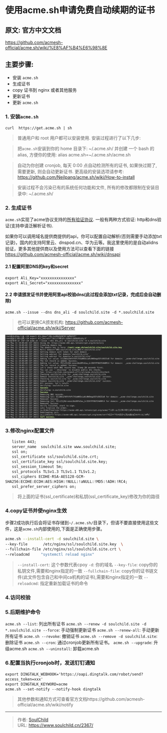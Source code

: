 # 使用acme.sh申请免费自动续期的证书

<!--more-->
## 原文: 官方中文文档
https://github.com/acmesh-official/acme.sh/wiki/%E8%AF%B4%E6%98%8E

## 主要步骤:
- 安装 `acme.sh`
- 生成证书
- copy 证书到 nginx 或者其他服务
- 更新证书
- 更新 `acme.sh`

### 1. 安装`acme.sh`
`curl  https://get.acme.sh | sh`

> 普通用户和 root 用户都可以安装使用. 安装过程进行了以下几步:

> 把`acme.sh`安装到你的 home 目录下:
> ~/.acme.sh/
> 并创建 一个 bash 的 alias, 方便你的使用: alias acme.sh=~/.acme.sh/acme.sh

> 自动为你创建 cronjob, 每天 0:00 点自动检测所有的证书, 如果快过期了, 需要更新, 则会自动更新证书.
> 更高级的安装选项请参考: https://github.com/Neilpang/acme.sh/wiki/How-to-install

> 安装过程不会污染已有的系统任何功能和文件, 所有的修改都限制在安装目录中: ~/.acme.sh/

### 2. 生成证书
`acme.sh`实现了acme协议支持的[所有验证协议](https://github.com/acmesh-official/acme.sh/wiki/How-to-issue-a-cert). 一般有两种方式验证: http和dns验证(支持申请泛解析证书).

如果你可以调用域名提供商提供的api，你可以配置自动解析(否则需要手动添加txt记录)，国内的支持阿里云、dnspod.cn、华为云等。我这里使用的是自动alidns验证，更多其他提供商以及使用方法可以查看下面的链接
https://github.com/acmesh-official/acme.sh/wiki/dnsapi

#### 2.1 配置阿里DNS的key和secret
```
export Ali_Key="xxxxxxxxxxxxxxx"
export Ali_Secret="xxxxxxxxxxxxxxx"
```
#### 2.2 申请颁发证书并使用阿里api校验dns(此过程会添加txt记录，完成后会自动删除)
```
acme.sh --issue --dns dns_ali -d soulchild.site -d *.soulchild.site
```
> 也可以更换CA颁发机构: https://github.com/acmesh-official/acme.sh/wiki/Server

![74192-sxdlyp31s.png](images/2615520664.png)


### 3.修改nginx配置文件
```nginx
   listen 443;
   server_name  soulchild.site www.soulchild.site;
   ssl on;
   ssl_certificate ssl/soulchild.site.crt;
   ssl_certificate_key ssl/soulchild.site.key;
   ssl_session_timeout 5m;
   ssl_protocols TLSv1.3 TLSv1.1 TLSv1.2;
   ssl_ciphers ECDHE-RSA-AES128-GCM-SHA256:ECDHE:ECDH:AES:HIGH:!NULL:!aNULL:!MD5:!ADH:!RC4;
   ssl_prefer_server_ciphers on;
```
> 将上面的证书(ssl_certificate)和私钥(ssl_certificate_key)修改为你的路径

### 4.copy证书并使nginx生效
步骤2成功执行后会将证书存储到`~/.acme.sh/`目录下，但请不要直接使用这些文件，这是`acme.sh`内部使用的,下面是正确使用步骤。

```bash
acme.sh --install-cert -d soulchild.site \
--key-file       /etc/nginx/ssl/soulchild.site.key  \
--fullchain-file /etc/nginx/ssl/soulchild.site.crt \
--reloadcmd     "systemctl reload nginx"
```
> `--install-cert`: 这个参数代表cpoy
> `-d`: 你的域名
> `--key-file`: copy你的私钥文件,需要和nginx指定的一致
> `--fullchain-file`: copy你的证书链文件(此文件包含自己和中间ca机构的证书),需要和nginx指定的一致
> `--reloadcmd`: 指定重新加载证书的命令

### 4.访问校验


### 5.后期维护命令
`acme.sh --list`: 列出所有证书
`acme.sh --renew -d soulchild.site -d *.soulchild.site --force`: 手动强制更新证书
`acme.sh --renew-all`: 手动更新所有证书
`acme.sh --revoke`: 撤销证书
`acme.sh --remove -d soulchild.site`: 删除证书
`acme.sh --cron`: 通过cronjob更新所有证书。
`acme.sh --upgrade`: 升级acme.sh
`acme.sh --uninstall`: 卸载acme.sh


### 6.配置当执行cronjob时，发送钉钉通知
```
export DINGTALK_WEBHOOK='https://oapi.dingtalk.com/robot/send?access_token=xxx'
export DINGTALK_KEYWORD=acme
acme.sh --set-notify --notify-hook dingtalk
```
> 其他参数和通知方式可查看官方文档https://github.com/acmesh-official/acme.sh/wiki/notify


---

> 作者: [SoulChild](https://www.soulchild.cn)  
> URL: https://www.soulchild.cn/2367/  


